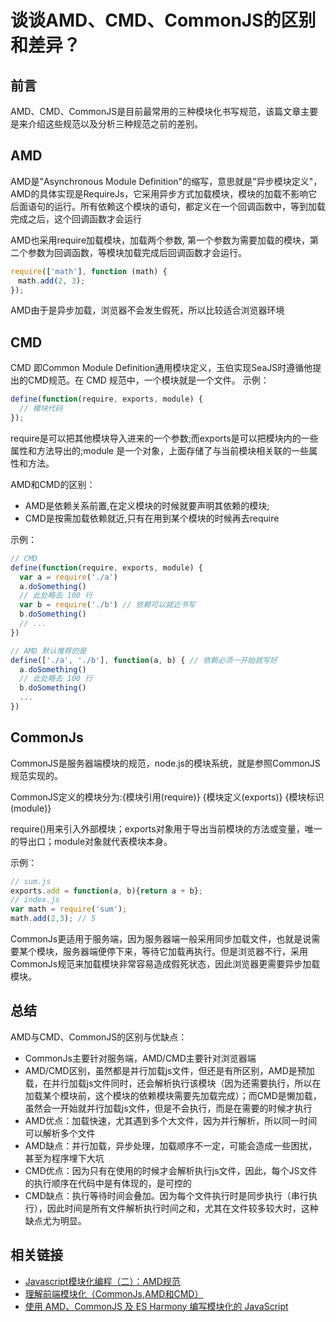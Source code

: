 # 谈谈AMD、CMD、CommonJS的区别和差异？

## 前言
AMD、CMD、CommonJS是目前最常用的三种模块化书写规范，该篇文章主要是来介绍这些规范以及分析三种规范之前的差别。

## AMD
AMD是"Asynchronous Module Definition"的缩写，意思就是"异步模块定义"，AMD的具体实现是RequireJs，它采用异步方式加载模块，模块的加载不影响它后面语句的运行。所有依赖这个模块的语句，都定义在一个回调函数中，等到加载完成之后，这个回调函数才会运行

AMD也采用require加载模块，加载两个参数, 第一个参数为需要加载的模块，第二个参数为回调函数，等模块加载完成后回调函数才会运行。

```js
require(['math'], function (math) {
　math.add(2, 3);
});
```

AMD由于是异步加载，浏览器不会发生假死，所以比较适合浏览器环境

## CMD
CMD 即Common Module Definition通用模块定义，玉伯实现SeaJS时遵循他提出的CMD规范。在 CMD 规范中，一个模块就是一个文件。
示例：

```js
define(function(require, exports, module) {
  // 模块代码
});
```

require是可以把其他模块导入进来的一个参数;而exports是可以把模块内的一些属性和方法导出的;module 是一个对象，上面存储了与当前模块相关联的一些属性和方法。

AMD和CMD的区别：

+ AMD是依赖关系前置,在定义模块的时候就要声明其依赖的模块;
+ CMD是按需加载依赖就近,只有在用到某个模块的时候再去require

示例：
```js
// CMD
define(function(require, exports, module) {
  var a = require('./a')
  a.doSomething()
  // 此处略去 100 行
  var b = require('./b') // 依赖可以就近书写
  b.doSomething()
  // ... 
})

// AMD 默认推荐的是
define(['./a', './b'], function(a, b) { // 依赖必须一开始就写好
  a.doSomething()
  // 此处略去 100 行
  b.doSomething()
  ...
})
```

## CommonJs
CommonJS是服务器端模块的规范，node.js的模块系统，就是参照CommonJS规范实现的。

CommonJS定义的模块分为:{模块引用(require)} {模块定义(exports)} {模块标识(module)}

require()用来引入外部模块；exports对象用于导出当前模块的方法或变量，唯一的导出口；module对象就代表模块本身。

示例：

```js
// sum.js
exports.add = function(a, b){return a + b};
// index.js
var math = require('sum');
math.add(2,3); // 5
```

CommonJs更适用于服务端，因为服务器端一般采用同步加载文件，也就是说需要某个模块，服务器端便停下来，等待它加载再执行。但是浏览器不行，采用CommonJs规范来加载模块非常容易造成假死状态，因此浏览器更需要异步加载模块。

## 总结
AMD与CMD、CommonJS的区别与优缺点：

+ CommonJs主要针对服务端，AMD/CMD主要针对浏览器端
+ AMD/CMD区别，虽然都是并行加载js文件，但还是有所区别，AMD是预加载，在并行加载js文件同时，还会解析执行该模块（因为还需要执行，所以在加载某个模块前，这个模块的依赖模块需要先加载完成）；而CMD是懒加载，虽然会一开始就并行加载js文件，但是不会执行，而是在需要的时候才执行
+ AMD优点：加载快速，尤其遇到多个大文件，因为并行解析，所以同一时间可以解析多个文件
+ AMD缺点：并行加载，异步处理，加载顺序不一定，可能会造成一些困扰，甚至为程序埋下大坑
+ CMD优点：因为只有在使用的时候才会解析执行js文件，因此，每个JS文件的执行顺序在代码中是有体现的，是可控的
+ CMD缺点：执行等待时间会叠加。因为每个文件执行时是同步执行（串行执行），因此时间是所有文件解析执行时间之和，尤其在文件较多较大时，这种缺点尤为明显。

## 相关链接
+ [Javascript模块化编程（二）：AMD规范](http://www.ruanyifeng.com/blog/2012/10/asynchronous_module_definition.html)
+ [理解前端模块化（CommonJs,AMD和CMD）](https://www.php.cn/js-tutorial-360130.html)
+ [使用 AMD、CommonJS 及 ES Harmony 编写模块化的 JavaScript](https://justineo.github.io/singles/writing-modular-js/)
